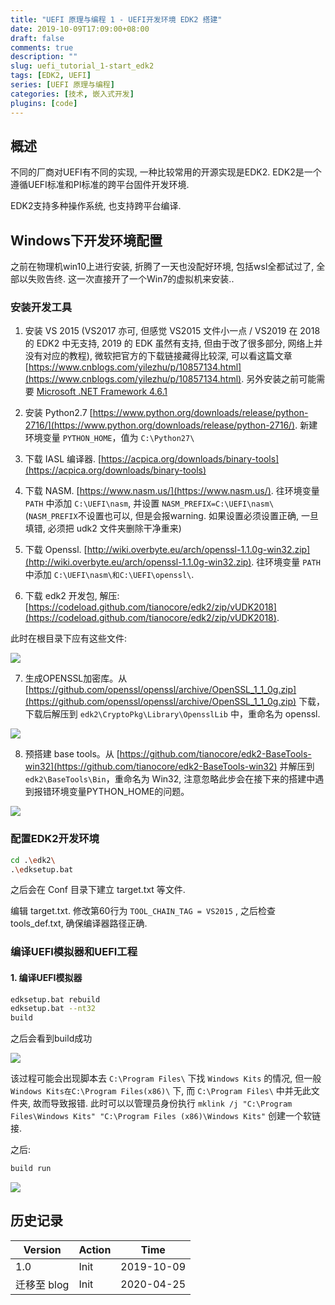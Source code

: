 ```yaml
---
title: "UEFI 原理与编程 1 - UEFI开发环境 EDK2 搭建"
date: 2019-10-09T17:09:00+08:00
draft: false
comments: true
description: ""
slug: uefi_tutorial_1-start_edk2
tags: [EDK2, UEFI]
series: [UEFI 原理与编程]
categories: [技术, 嵌入式开发]
plugins: [code]
---
```


## 概述

不同的厂商对UEFI有不同的实现, 一种比较常用的开源实现是EDK2. EDK2是一个遵循UEFI标准和PI标准的跨平台固件开发环境.
 

EDK2支持多种操作系统, 也支持跨平台编译.
 

## Windows下开发环境配置
 

之前在物理机win10上进行安装, 折腾了一天也没配好环境, 包括wsl全都试过了, 全部以失败告终. 这一次直接开了一个Win7的虚拟机来安装..

 

### 安装开发工具

1. 安装 VS 2015 (VS2017 亦可, 但感觉 VS2015 文件小一点 / VS2019 在 2018 的 EDK2 中无支持, 2019 的 EDK 虽然有支持, 但由于改了很多部分, 网络上并没有对应的教程), 微软把官方的下载链接藏得比较深, 可以看这篇文章 [https://www.cnblogs.com/yilezhu/p/10857134.html](https://www.cnblogs.com/yilezhu/p/10857134.html). 另外安装之前可能需要 [Microsoft .NET Framework 4.6.1](https://www.microsoft.com/zh-CN/download/details.aspx?id=49982)

2. 安装 Python2.7 [https://www.python.org/downloads/release/python-2716/](https://www.python.org/downloads/release/python-2716/). 新建环境变量 `PYTHON_HOME`，值为 `C:\Python27\`

3. 下载 IASL 编译器. [https://acpica.org/downloads/binary-tools](https://acpica.org/downloads/binary-tools)

4. 下载 NASM. [https://www.nasm.us/](https://www.nasm.us/). 往环境变量 `PATH` 中添加 `C:\UEFI\nasm`, 并设置 `NASM_PREFIX=C:\UEFI\nasm\` (`NASM_PREFIX`不设置也可以, 但是会报warning. 如果设置必须设置正确, 一旦填错, 必须把 udk2 文件夹删除干净重来)

5. 下载 Openssl. [http://wiki.overbyte.eu/arch/openssl-1.1.0g-win32.zip](http://wiki.overbyte.eu/arch/openssl-1.1.0g-win32.zip). 往环境变量 `PATH` 中添加 `C:\UEFI\nasm\和C:\UEFI\openssl\`.

6. 下载 edk2 开发包, 解压: [https://codeload.github.com/tianocore/edk2/zip/vUDK2018](https://codeload.github.com/tianocore/edk2/zip/vUDK2018).

此时在根目录下应有这些文件:

![](../img/2019/10/09/uefi1_1.png)

7. 生成OPENSSL加密库。从 [https://github.com/openssl/openssl/archive/OpenSSL_1_1_0g.zip](https://github.com/openssl/openssl/archive/OpenSSL_1_1_0g.zip) 下载，下载后解压到 `edk2\CryptoPkg\Library\OpensslLib` 中，重命名为 openssl.

![](../img/2019/10/09/uefi1_2.png)

8. 预搭建 base tools。从 [https://github.com/tianocore/edk2-BaseTools-win32](https://github.com/tianocore/edk2-BaseTools-win32) 并解压到 `edk2\BaseTools\Bin`，重命名为 Win32, 注意忽略此步会在接下来的搭建中遇到报错环境变量PYTHON_HOME的问题。

![](../img/2019/10/09/uefi1_3.png)

### 配置EDK2开发环境

```sh
cd .\edk2\
.\edksetup.bat
```

之后会在 Conf 目录下建立 target.txt 等文件.

编辑 target.txt. 修改第60行为 `TOOL_CHAIN_TAG = VS2015` , 之后检查 tools_def.txt, 确保编译器路径正确.

### 编译UEFI模拟器和UEFI工程

#### 1. 编译UEFI模拟器

```sh
edksetup.bat rebuild
edksetup.bat --nt32
build
```

之后会看到build成功

![](../img/2019/10/09/uefi1_4.png)


 该过程可能会出现脚本去 `C:\Program Files\` 下找 `Windows Kits` 的情况, 但一般 `Windows Kits在C:\Program Files(x86)\` 下, 而 `C:\Program Files\` 中并无此文件夹, 故而导致报错. 此时可以以管理员身份执行 `mklink /j "C:\Program Files\Windows Kits" "C:\Program Files (x86)\Windows Kits"` 创建一个软链接.

之后:

```sh
build run
```
![](../img/2019/10/09/uefi1_4.png)


## 历史记录

| Version | Action   | Time        |
| ------- | -------- | ----------- |
| 1.0     | Init     | 2019-10-09  |
| 迁移至 blog     | Init     | 2020-04-25  |